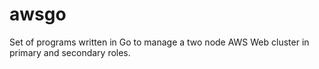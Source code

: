 # awsgo
Set of programs written in Go to manage a two node AWS Web cluster in primary and secondary roles. 
